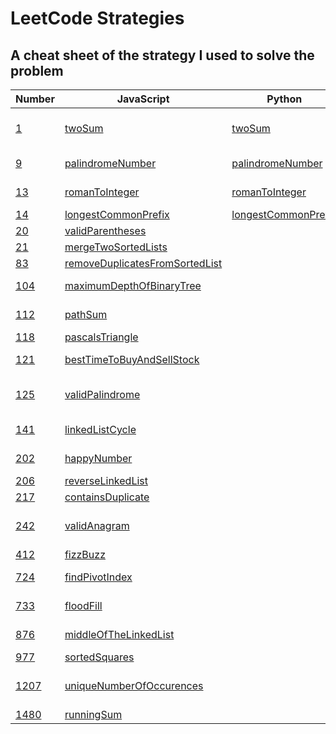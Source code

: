 # LeetCode Strategies

## A cheat sheet of the strategy I used to solve the problem

| Number                                                                  | JavaScript                                                          | Python                                                  | Strategy                       |
| ----------------------------------------------------------------------- | ------------------------------------------------------------------- | ------------------------------------------------------- | ------------------------------ |
| [1](https://leetcode.com/problems/two-sum/)                             | [twoSum](./easy/1-twoSum.js)                                        | [twoSum](./easy/1-twoSum.py)                            | Hashmap with complements       |
| [9](https://leetcode.com/problems/palindrome-number/)                   | [palindromeNumber](./easy/9-palindromeNumber.js)                    | [palindromeNumber](./easy/9-palindromeNumber.py)        | For loop, math :(              |
| [13](https://leetcode.com/problems/roman-to-integer/)                   | [romanToInteger](./easy/13-romanToInteger.js)                       | [romanToInteger](./easy/13-romanToInteger.py)           | For loop , two pointers        |
| [14](https://leetcode.com/problems/longest-common-prefix/)              | [longestCommonPrefix](./easy/14-longestCommonPrefix.js)             | [longestCommonPrefix](./easy/14-longestCommonPrefix.py) | For loop                       |
| [20](https://leetcode.com/problems/valid-parentheses/)                  | [validParentheses](./easy/20-validParentheses.js)                   |                                                         | Stack                          |
| [21](https://leetcode.com/problems/merge-two-sorted-lists/)             | [mergeTwoSortedLists](./easy/21-mergeTwoLists.js)                   |                                                         | Linked list                    |
| [83](https://leetcode.com/problems/remove-duplicates-from-sorted-list/) | [removeDuplicatesFromSortedList](./easy/83-deleteDuplicates.js)     |                                                         | If/else                        |
| [104](https://leetcode.com/problems/maximum-depth-of-binary-tree/)      | [maximumDepthOfBinaryTree](./easy/104-maxDepth.js)                  |                                                         | DFS Recursion                  |
| [112](https://leetcode.com/problems/path-sum/)                          | [pathSum](./easy/112-pathSum.js)                                    |                                                         | DFS Recursion                  |
| [118](https://leetcode.com/problems/pascals-triangle/)                  | [pascalsTriangle](./easy/118-pascalsTriangle.js)                    |                                                         | For loop                       |
| [121](https://leetcode.com/problems/best-time-to-buy-and-sell-stock/)   | [bestTimeToBuyAndSellStock](./easy/121-maxProfit.js)                |                                                         | Sliding Window                 |
| [125](https://leetcode.com/problems/valid-palindrome/)                  | [validPalindrome](./easy/125-validPalindrome.js)                    |                                                         | Regex (filter), clone, reverse |
| [141](https://leetcode.com/problems/linked-list-cycle/)                 | [linkedListCycle](./easy/141-hasCycle.js)                           |                                                         | Fast and slow pointers         |
| [202](https://leetcode.com/problems/happy-number/)                      | [happyNumber](./easy/202-isHappy.js)                                |                                                         | Fast and slow pointers         |
| [206](https://leetcode.com/problems/reverse-linked-list/)               | [reverseLinkedList](./easy/206-reverseLinkedList.js)                |                                                         | Linked list                    |
| [217](https://leetcode.com/problems/contains-duplicate/)                | [containsDuplicate](./easy/217-containsDuplicate.js)                |                                                         | For loop                       |
| [242](https://leetcode.com/problems/valid-anagram/)                     | [validAnagram](./easy/242-validAnagram.js)                          |                                                         | Hashmap frequency counter      |
| [412](https://leetcode.com/problems/fizz-buzz/)                         | [fizzBuzz](./easy/412-fizzBuzz.js)                                  |                                                         | If/else                        |
| [724](https://leetcode.com/problems/find-pivot-index/)                  | [findPivotIndex](./easy/724-findPivotIndex.js)                      |                                                         | For loop, If/else              |
| [733](https://leetcode.com/problems/flood-fill/)                        | [floodFill](./easy/733-floodFill.js)                                |                                                         | Islands, DFS, Recursion        |
| [876](https://leetcode.com/problems/middle-of-the-linked-list/)         | [middleOfTheLinkedList](./easy/876-middleNode.js)                   |                                                         | Fast and slow pointers         |
| [977](https://leetcode.com/problems/squares-of-a-sorted-array/)         | [sortedSquares](./easy/977-squaresOfASortedArray.js)                |                                                         | Two pointers                   |
| [1207](https://leetcode.com/problems/unique-number-of-occurrences/)     | [uniqueNumberOfOccurences](./easy/1207-uniqueNumberOfOccurences.js) |                                                         | Hashmap frequency counter, set |
| [1480](https://leetcode.com/problems/running-sum-of-1d-array/)          | [runningSum](./easy/1480-runningSum.js)                             |                                                         | For loop                       |
